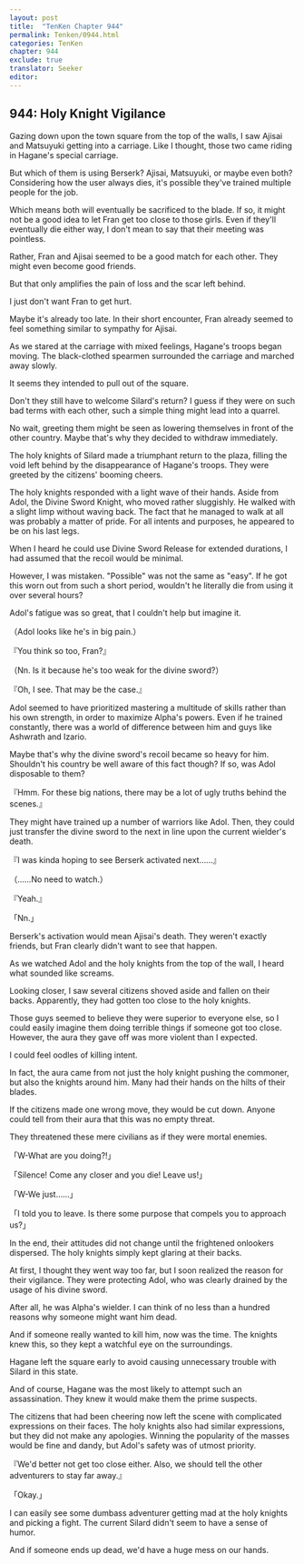 ```yaml
---
layout: post
title:  "TenKen Chapter 944"
permalink: Tenken/0944.html
categories: TenKen
chapter: 944
exclude: true
translator: Seeker
editor: 
---
```

<h2>944: Holy Knight Vigilance</h2>

Gazing down upon the town square from the top of the walls, I saw Ajisai and Matsuyuki getting into a carriage. Like I thought, those two came riding in Hagane's special carriage.

But which of them is using Berserk? Ajisai, Matsuyuki, or maybe even both? Considering how the user always dies, it's possible they've trained multiple people for the job.

Which means both will eventually be sacrificed to the blade. If so, it might not be a good idea to let Fran get too close to those girls. Even if they'll eventually die either way, I don't mean to say that their meeting was pointless.

Rather, Fran and Ajisai seemed to be a good match for each other. They might even become good friends.

But that only amplifies the pain of loss and the scar left behind.

I just don't want Fran to get hurt.

Maybe it's already too late. In their short encounter, Fran already seemed to feel something similar to sympathy for Ajisai.

As we stared at the carriage with mixed feelings, Hagane's troops began moving. The black-clothed spearmen surrounded the carriage and marched away slowly.

It seems they intended to pull out of the square.

Don't they still have to welcome Silard's return? I guess if they were on such bad terms with each other, such a simple thing might lead into a quarrel.

No wait, greeting them might be seen as lowering themselves in front of the other country. Maybe that's why they decided to withdraw immediately.

The holy knights of Silard made a triumphant return to the plaza, filling the void left behind by the disappearance of Hagane's troops. They were greeted by the citizens' booming cheers.

The holy knights responded with a light wave of their hands. Aside from Adol, the Divine Sword Knight, who moved rather sluggishly. He walked with a slight limp without waving back. The fact that he managed to walk at all was probably a matter of pride. For all intents and purposes, he appeared to be on his last legs.

When I heard he could use Divine Sword Release for extended durations, I had assumed that the recoil would be minimal.

However, I was mistaken. "Possible" was not the same as "easy". If he got this worn out from such a short period, wouldn't he literally die from using it over several hours?

Adol's fatigue was so great, that I couldn't help but imagine it.

（Adol looks like he's in big pain.）

『You think so too, Fran?』

（Nn. Is it because he's too weak for the divine sword?）

『Oh, I see. That may be the case.』

Adol seemed to have prioritized mastering a multitude of skills rather than his own strength, in order to maximize Alpha's powers. Even if he trained constantly, there was a world of difference between him and guys like Ashwrath and Izario.

Maybe that's why the divine sword's recoil became so heavy for him. Shouldn't his country be well aware of this fact though? If so, was Adol disposable to them?

『Hmm. For these big nations, there may be a lot of ugly truths behind the scenes.』

They might have trained up a number of warriors like Adol. Then, they could just transfer the divine sword to the next in line upon the current wielder's death.

『I was kinda hoping to see Berserk activated next……』

（……No need to watch.）

『Yeah.』

「Nn.」

Berserk's activation would mean Ajisai's death. They weren't exactly friends, but Fran clearly didn't want to see that happen.

As we watched Adol and the holy knights from the top of the wall, I heard what sounded like screams.

Looking closer, I saw several citizens shoved aside and fallen on their backs. Apparently, they had gotten too close to the holy knights.

Those guys seemed to believe they were superior to everyone else, so I could easily imagine them doing terrible things if someone got too close. However, the aura they gave off was more violent than I expected.

I could feel oodles of killing intent.

In fact, the aura came from not just the holy knight pushing the commoner, but also the knights around him. Many had their hands on the hilts of their blades.

If the citizens made one wrong move, they would be cut down. Anyone could tell from their aura that this was no empty threat.

They threatened these mere civilians as if they were mortal enemies.

「W-What are you doing?!」

「Silence! Come any closer and you die! Leave us!」

「W-We just……」

「I told you to leave. Is there some purpose that compels you to approach us?」

In the end, their attitudes did not change until the frightened onlookers dispersed. The holy knights simply kept glaring at their backs.

At first, I thought they went way too far, but I soon realized the reason for their vigilance. They were protecting Adol, who was clearly drained by the usage of his divine sword.

After all, he was Alpha's wielder. I can think of no less than a hundred reasons why someone might want him dead.

And if someone really wanted to kill him, now was the time. The knights knew this, so they kept a watchful eye on the surroundings.

Hagane left the square early to avoid causing unnecessary trouble with Silard in this state.

And of course, Hagane was the most likely to attempt such an assassination. They knew it would make them the prime suspects.

The citizens that had been cheering now left the scene with complicated expressions on their faces. The holy knights also had similar expressions, but they did not make any apologies. Winning the popularity of the masses would be fine and dandy, but Adol's safety was of utmost priority.

『We'd better not get too close either. Also, we should tell the other adventurers to stay far away.』

「Okay.」

I can easily see some dumbass adventurer getting mad at the holy knights and picking a fight. The current Silard didn't seem to have a sense of humor.

And if someone ends up dead, we'd have a huge mess on our hands.



